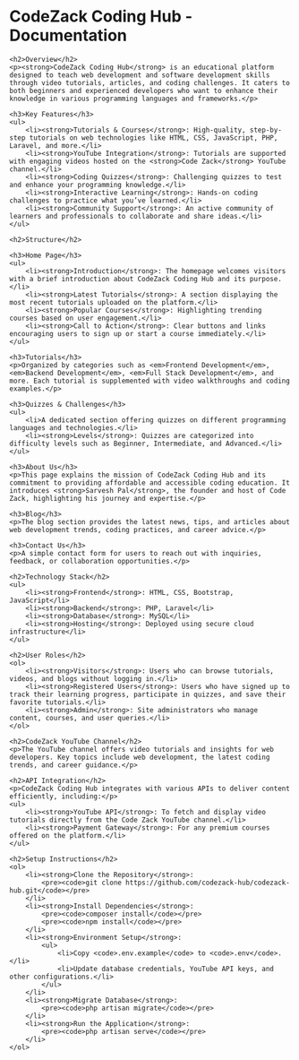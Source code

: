   <h1>CodeZack Coding Hub - Documentation</h1>

    <h2>Overview</h2>
    <p><strong>CodeZack Coding Hub</strong> is an educational platform designed to teach web development and software development skills through video tutorials, articles, and coding challenges. It caters to both beginners and experienced developers who want to enhance their knowledge in various programming languages and frameworks.</p>

    <h3>Key Features</h3>
    <ul>
        <li><strong>Tutorials & Courses</strong>: High-quality, step-by-step tutorials on web technologies like HTML, CSS, JavaScript, PHP, Laravel, and more.</li>
        <li><strong>YouTube Integration</strong>: Tutorials are supported with engaging videos hosted on the <strong>Code Zack</strong> YouTube channel.</li>
        <li><strong>Coding Quizzes</strong>: Challenging quizzes to test and enhance your programming knowledge.</li>
        <li><strong>Interactive Learning</strong>: Hands-on coding challenges to practice what you’ve learned.</li>
        <li><strong>Community Support</strong>: An active community of learners and professionals to collaborate and share ideas.</li>
    </ul>

    <h2>Structure</h2>

    <h3>Home Page</h3>
    <ul>
        <li><strong>Introduction</strong>: The homepage welcomes visitors with a brief introduction about CodeZack Coding Hub and its purpose.</li>
        <li><strong>Latest Tutorials</strong>: A section displaying the most recent tutorials uploaded on the platform.</li>
        <li><strong>Popular Courses</strong>: Highlighting trending courses based on user engagement.</li>
        <li><strong>Call to Action</strong>: Clear buttons and links encouraging users to sign up or start a course immediately.</li>
    </ul>

    <h3>Tutorials</h3>
    <p>Organized by categories such as <em>Frontend Development</em>, <em>Backend Development</em>, <em>Full Stack Development</em>, and more. Each tutorial is supplemented with video walkthroughs and coding examples.</p>

    <h3>Quizzes & Challenges</h3>
    <ul>
        <li>A dedicated section offering quizzes on different programming languages and technologies.</li>
        <li><strong>Levels</strong>: Quizzes are categorized into difficulty levels such as Beginner, Intermediate, and Advanced.</li>
    </ul>

    <h3>About Us</h3>
    <p>This page explains the mission of CodeZack Coding Hub and its commitment to providing affordable and accessible coding education. It introduces <strong>Sarvesh Pal</strong>, the founder and host of Code Zack, highlighting his journey and expertise.</p>

    <h3>Blog</h3>
    <p>The blog section provides the latest news, tips, and articles about web development trends, coding practices, and career advice.</p>

    <h3>Contact Us</h3>
    <p>A simple contact form for users to reach out with inquiries, feedback, or collaboration opportunities.</p>

    <h2>Technology Stack</h2>
    <ul>
        <li><strong>Frontend</strong>: HTML, CSS, Bootstrap, JavaScript</li>
        <li><strong>Backend</strong>: PHP, Laravel</li>
        <li><strong>Database</strong>: MySQL</li>
        <li><strong>Hosting</strong>: Deployed using secure cloud infrastructure</li>
    </ul>

    <h2>User Roles</h2>
    <ol>
        <li><strong>Visitors</strong>: Users who can browse tutorials, videos, and blogs without logging in.</li>
        <li><strong>Registered Users</strong>: Users who have signed up to track their learning progress, participate in quizzes, and save their favorite tutorials.</li>
        <li><strong>Admin</strong>: Site administrators who manage content, courses, and user queries.</li>
    </ol>

    <h2>CodeZack YouTube Channel</h2>
    <p>The YouTube channel offers video tutorials and insights for web developers. Key topics include web development, the latest coding trends, and career guidance.</p>

    <h2>API Integration</h2>
    <p>CodeZack Coding Hub integrates with various APIs to deliver content efficiently, including:</p>
    <ul>
        <li><strong>YouTube API</strong>: To fetch and display video tutorials directly from the Code Zack YouTube channel.</li>
        <li><strong>Payment Gateway</strong>: For any premium courses offered on the platform.</li>
    </ul>

    <h2>Setup Instructions</h2>
    <ol>
        <li><strong>Clone the Repository</strong>:
            <pre><code>git clone https://github.com/codezack-hub/codezack-hub.git</code></pre>
        </li>
        <li><strong>Install Dependencies</strong>:
            <pre><code>composer install</code></pre>
            <pre><code>npm install</code></pre>
        </li>
        <li><strong>Environment Setup</strong>:
            <ul>
                <li>Copy <code>.env.example</code> to <code>.env</code>.</li>
                <li>Update database credentials, YouTube API keys, and other configurations.</li>
            </ul>
        </li>
        <li><strong>Migrate Database</strong>:
            <pre><code>php artisan migrate</code></pre>
        </li>
        <li><strong>Run the Application</strong>:
            <pre><code>php artisan serve</code></pre>
        </li>
    </ol>
